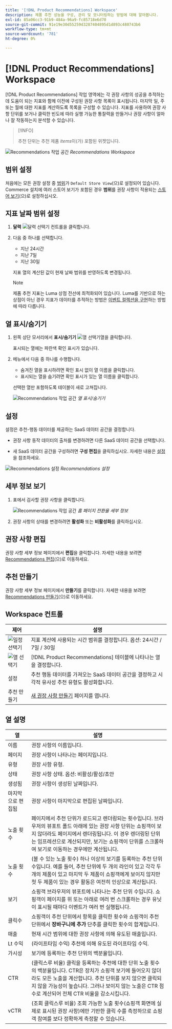 ```yaml
---
title: '[!DNL Product Recommendations] Workspace'
description: 제품 추천 성능을 구성, 관리 및 모니터링하는 방법에 대해 알아봅니다.
exl-id: 85a06cc3-91b9-484a-96a9-fc85718e6d70
source-git-commit: 91e19e30d55259d3287404895d1d893c480743b6
workflow-type: tm+mt
source-wordcount: '781'
ht-degree: 0%

---
```


# [!DNL Product Recommendations] Workspace

[!DNL Product Recommendations] 작업 영역에는 각 권장 사항의 성공을 추적하는 데 도움이 되는 지표와 함께 이전에 구성된 권장 사항 목록이 표시됩니다. 마지막 일, 주 또는 월에 대한 지표를 계산하도록 목록을 구성할 수 있습니다. 지표를 사용하여 권장 사항 단위를 보거나 클릭한 빈도에 따라 실행 가능한 통찰력을 만들거나 권장 사항이 얼마나 잘 작동하는지 분석할 수 있습니다.

>[!INFO]
>
>추천 단위는 추천 제품 _items_&#x200B;이(가) 포함된 위젯입니다.

![Recommendations 작업 공간](assets/workspace.png)
_Recommendations Workspace_

## 범위 설정

처음에는 모든 권장 설정 중 [범위](https://experienceleague.adobe.com/docs/commerce-admin/start/setup/websites-stores-views.html)가 `Default Store View`(으)로 설정되어 있습니다. Commerce 설치에 여러 스토어 보기가 포함된 경우 **범위**&#x200B;를 권장 사항이 적용되는 [스토어 보기](https://experienceleague.adobe.com/docs/commerce-admin/start/setup/websites-stores-views.html#scope-settings)(으)로 설정하십시오.

## 지표 날짜 범위 설정

1. **달력** ![달력 선택기](assets/icon-calendar.png) 컨트롤을 클릭합니다.

1. 다음 중 하나를 선택합니다.

   - 지난 24시간
   - 지난 7일
   - 지난 30일

   지표 열의 계산된 값이 현재 날짜 범위를 반영하도록 변경됩니다.

   >[!NOTE]
   >
   >제품 추천 지표는 Luma 상점 전선에 최적화되어 있습니다. Luma를 기반으로 하는 상점이 아닌 경우 지표가 데이터를 추적하는 방법은 [이벤트 컬렉션을 구현](events.md)하는 방법에 따라 다릅니다.

## 열 표시/숨기기

1. 왼쪽 상단 모서리에서 **표시/숨기기** ![열 선택기](assets/icon-show-hide-columns.png)열을 클릭합니다.

   표시되는 열에는 파란색 확인 표시가 있습니다.

1. 메뉴에서 다음 중 하나를 수행합니다.

   - 숨겨진 열을 표시하려면 확인 표시 없이 열 이름을 클릭합니다.
   - 표시되는 열을 숨기려면 확인 표시가 있는 열 이름을 클릭합니다.

   선택한 열만 포함하도록 테이블이 새로 고쳐집니다.

   ![Recommendations 작업 공간](assets/workspace-select-columns.png)
   _열 표시/숨기기_

## 설정

설정은 추천-행동 데이터를 제공하는 SaaS 데이터 공간을 결정합니다.

- 권장 사항 동작 데이터의 출처를 변경하려면 다른 SaaS 데이터 공간을 선택합니다.

- 새 SaaS 데이터 공간을 구성하려면 **구성 편집**&#x200B;을 클릭하십시오. 자세한 내용은 [설정](settings.md)을 참조하세요.

![Recommendations 설정](assets/settings.png)
_Recommendations 설정_

## 세부 정보 보기

1. 표에서 검사할 권장 사항을 클릭합니다.

   ![Recommendations 작업 공간](assets/recommendation-detail.png)
   _홈 페이지 전환율 세부 정보_

1. 권장 사항의 상태를 변경하려면 **활성화** 또는 **비활성화**&#x200B;를 클릭하십시오.

## 권장 사항 편집

권장 사항 세부 정보 페이지에서 **편집**&#x200B;을 클릭합니다. 자세한 내용을 보려면 [Recommendations 편집](edit.md)(으)로 이동하세요.

## 추천 만들기

권장 사항 세부 정보 페이지에서 **만들기**&#x200B;를 클릭합니다. 자세한 내용을 보려면 [Recommendations 만들기](create.md)(으)로 이동하세요.

## Workspace 컨트롤

| 제어 | 설명 |
|---|---|
| ![일정 선택기](assets/icon-calendar.png) | 지표 계산에 사용되는 시간 범위를 결정합니다. 옵션: 24시간 / 7일 / 30일 |
| ![열 선택기](assets/icon-show-hide-columns.png) | [!DNL Product Recommendations] 테이블에 나타나는 열을 결정합니다. |
| 설정 | 추천 행동 데이터를 가져오는 SaaS 데이터 공간을 결정하고 시각적 유사성 추천 유형도 활성화합니다. |
| 추천 만들기 | [새 권장 사항 만들기](create.md) 페이지를 엽니다. |

## 열 설명

| 열 | 설명 |
|---|---|
| 이름 | 권장 사항의 이름입니다. |
| 페이지 | 권장 사항이 나타나는 페이지입니다. |
| 유형 | 권장 사항 유형. |
| 상태 | 권장 사항 상태. 옵션: 비활성/활성/초안 |
| 생성됨 | 권장 사항이 생성된 날짜입니다. |
| 마지막으로 편집됨 | 권장 사항이 마지막으로 편집된 날짜입니다. |
| 노출 횟수 | 페이지에서 추천 단위가 로드되고 렌더링되는 횟수입니다. 브라우저의 뷰포트 폴드 아래에 있는 권장 사항 단위는 쇼핑객이 보지 않더라도 페이지에서 렌더링됩니다. 이 경우 렌더링된 단위는 임프레션으로 계산되지만, 보기는 쇼핑객이 단위를 스크롤하여 보기로 이동하는 경우에만 계산됩니다. |
| 노출 횟수 | (볼 수 있는 노출 횟수) 하나 이상의 보기를 등록하는 추천 단위 수입니다. 예를 들어, 추천 단위에 두 개의 라인이 있고 각각 두 개의 제품이 있고 마지막 두 제품이 쇼핑객에게 보이지 않지만 첫 두 제품이 있는 경우 활동은 여전히 인상으로 계산됩니다. |
| 보기 | 쇼핑객 브라우저의 뷰포트에 나타나는 추천 단위 수입니다. 쇼핑객이 페이지를 위 또는 아래로 여러 번 스크롤하는 경우 유닛이 표시될 때마다 이벤트가 여러 번 실행됩니다. |
| 클릭수 | 쇼핑객이 추천 단위에서 항목을 클릭한 횟수와 쇼핑객이 추천 단위에서 **장바구니에 추가** 단추를 클릭한 횟수의 합계입니다. |
| 매출 | 현재 시간 범위에 대한 권장 사항에 의해 유도된 매출입니다. |
| Lt 수익 | (라이프타임 수익) 추천에 의해 유도된 라이프타임 수익. |
| 가시성 | 보기에 등록하는 추천 단위의 백분율입니다. |
| CTR | (클릭스루 비율) 클릭을 등록하는 추천에 대한 단위 노출 횟수의 백분율입니다. CTR은 장치가 쇼핑객 보기에 들어오지 않더라도 모든 노출을 계산합니다. 추천 단위를 보지 않으면 클릭되지 않을 가능성이 높습니다. 그러나 보이지 않는 노출은 CTR 점수로 계산되어 전체 CTR 비율을 감소시킵니다. |
| vCTR | (조회 클릭스루 비율) 조회 가능한 노출 횟수(쇼핑객 화면에 실제로 표시된 권장 사항)에만 기반한 클릭 수를 측정하므로 쇼핑객 참여를 보다 정확하게 측정할 수 있습니다. |
